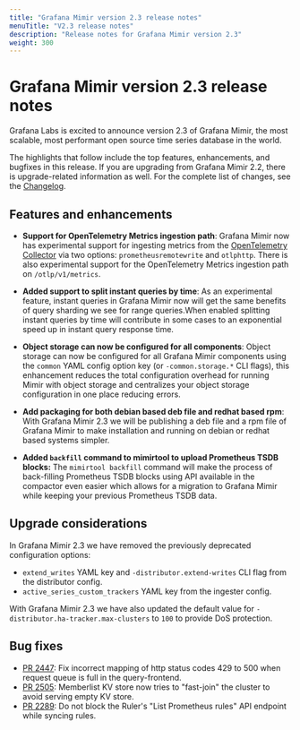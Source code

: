 ```yaml
---
title: "Grafana Mimir version 2.3 release notes"
menuTitle: "V2.3 release notes"
description: "Release notes for Grafana Mimir version 2.3"
weight: 300
---
```


# Grafana Mimir version 2.3 release notes

Grafana Labs is excited to announce version 2.3 of Grafana Mimir, the most scalable, most performant open source time series database in the world.

The highlights that follow include the top features, enhancements, and bugfixes in this release. If you are upgrading from Grafana Mimir 2.2, there is upgrade-related information as well.
For the complete list of changes, see the [Changelog](https://github.com/grafana/mimir/blob/main/CHANGELOG.md).

## Features and enhancements

- **Support for OpenTelemetry Metrics ingestion path**:
  Grafana Mimir now has experimental support for ingesting metrics from the [OpenTelemetry Collector](https://opentelemetry.io/docs/collector/) via two options: `prometheusremotewrite` and `otlphttp`. There is also experimental support for the OpenTelemetry Metrics ingestion path on `/otlp/v1/metrics`.

- **Added support to split instant queries by time**:
  As an experimental feature, instant queries in Grafana Mimir now will get the same benefits of query sharding we see for range queries.When enabled splitting instant queries by time will contribute in some cases to an exponential speed up in instant query response time.

- **Object storage can now be configured for all components**:
  Object storage can now be configured for all Grafana Mimir components using the `common` YAML config option key (or `-common.storage.*` CLI flags), this enhancement reduces the total configuration overhead for running Mimir with object storage and centralizes your object storage configuration in one place reducing errors.

- **Add packaging for both debian based deb file and redhat based rpm**:
  With Grafana Mimir 2.3 we will be publishing a deb file and a rpm file of Grafana Mimir to make installation and running on debian or redhat based systems simpler.

- **Added `backfill` command to mimirtool to upload Prometheus TSDB blocks:**
  The `mimirtool backfill` command will make the process of back-filling Prometheus TSDB blocks using API available in the compactor even easier which allows for a migration to Grafana Mimir while keeping your previous Prometheus TSDB data.

## Upgrade considerations

In Grafana Mimir 2.3 we have removed the previously deprecated configuration options:

- `extend_writes` YAML key and `-distributor.extend-writes` CLI flag from the distributor config.
- `active_series_custom_trackers` YAML key from the ingester config.

With Grafana Mimir 2.3 we have also updated the default value for `-distributor.ha-tracker.max-clusters` to `100` to provide DoS protection.

## Bug fixes

- [PR 2447](https://github.com/grafana/mimir/pull/2447): Fix incorrect mapping of http status codes 429 to 500 when request queue is full in the query-frontend.
- [PR 2505](https://github.com/grafana/mimir/pull/2505): Memberlist KV store now tries to "fast-join" the cluster to avoid serving empty KV store.
- [PR 2289](https://github.com/grafana/mimir/pull/2289): Do not block the Ruler's "List Prometheus rules" API endpoint while syncing rules.
